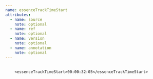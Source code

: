 ```yaml
---
name: essenceTrackTimeStart
attributes:
  - name: source
    note: optional
  - name: ref
    note: optional
  - name: version
    note: optional
  - name: annotation
    note: optional
---
```

<pre>
  <code>
    &lt;essenceTrackTimeStart&gt;00:00:32:05&lt;/essenceTrackTimeStart&gt;
  </code>
</pre>
